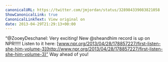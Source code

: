 ```yaml
---
canonicalURL: https://twitter.com/jmjordan/status/328984339083821058
ShowCanonicalLink: true
CanonicalLinkText: View original on
date: 2013-04-29T21:29:13+00:00
---
```

“@ZooeyDeschanel: Very exciting! New @sheandhim record is up on NPR!!!!! Listen to it here: [www.npr.org/2013/04/28/178857227/first-listen-she-him-volume-3](http://www.npr.org/2013/04/28/178857227/first-listen-she-him-volume-3)” Way ahead of you!